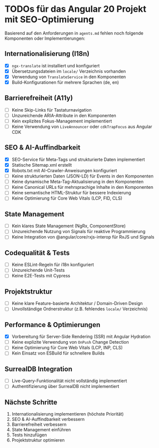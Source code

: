 # TODOs für das Angular 20 Projekt mit SEO-Optimierung

Basierend auf den Anforderungen in `agents.md` fehlen noch folgende Komponenten oder Implementierungen:

## Internationalisierung (I18n)
- [x] `ngx-translate` ist installiert und konfiguriert
- [x] Übersetzungsdateien im `locale/` Verzeichnis vorhanden
- [x] Verwendung von `TranslateService` in den Komponenten
- [x] Build-Konfigurationen für mehrere Sprachen (de, en)

## Barrierefreiheit (A11y)
- [ ] Keine Skip-Links für Tastaturnavigation
- [ ] Unzureichende ARIA-Attribute in den Komponenten
- [ ] Kein explizites Fokus-Management implementiert
- [ ] Keine Verwendung von `LiveAnnouncer` oder `cdkTrapFocus` aus Angular CDK

## SEO & AI-Auffindbarkeit
- [x] SEO-Service für Meta-Tags und strukturierte Daten implementiert
- [x] Statische Sitemap.xml erstellt
- [x] Robots.txt mit AI-Crawler-Anweisungen konfiguriert
- [ ] Keine strukturierten Daten (JSON-LD) für Events in den Komponenten
- [ ] Keine dynamische Meta-Tag-Aktualisierung in den Komponenten
- [ ] Keine Canonical URLs für mehrsprachige Inhalte in den Komponenten
- [ ] Keine semantische HTML-Struktur für bessere Indexierung
- [ ] Keine Optimierung für Core Web Vitals (LCP, FID, CLS)

## State Management
- [ ] Kein klares State Management (NgRx, ComponentStore)
- [ ] Unzureichende Nutzung von Signals für reaktive Programmierung
- [ ] Keine Integration von @angular/core/rxjs-interop für RxJS und Signals

## Codequalität & Tests
- [ ] Keine ESLint-Regeln für i18n konfiguriert
- [ ] Unzureichende Unit-Tests
- [ ] Keine E2E-Tests mit Cypress

## Projektstruktur
- [ ] Keine klare Feature-basierte Architektur / Domain-Driven Design
- [ ] Unvollständige Ordnerstruktur (z.B. fehlendes `locale/` Verzeichnis)

## Performance & Optimierungen
- [x] Vorbereitung für Server-Side Rendering (SSR) mit Angular Hydration
- [ ] Keine explizite Verwendung von `OnPush` Change Detection
- [ ] Keine Optimierung für Core Web Vitals (LCP, INP, CLS)
- [ ] Kein Einsatz von ESBuild für schnellere Builds

## SurrealDB Integration
- [ ] Live-Query-Funktionalität nicht vollständig implementiert
- [ ] Authentifizierung über SurrealDB nicht implementiert

## Nächste Schritte
1. Internationalisierung implementieren (höchste Priorität)
2. SEO & AI-Auffindbarkeit verbessern
3. Barrierefreiheit verbessern
4. State Management einführen
5. Tests hinzufügen
6. Projektstruktur optimieren
